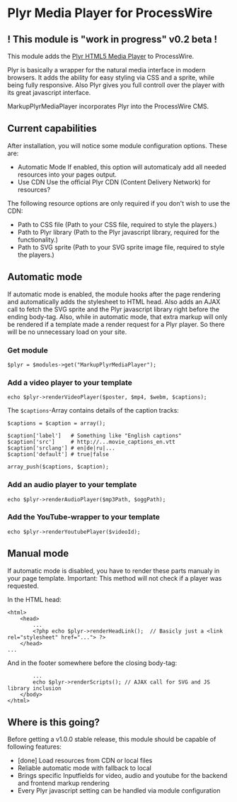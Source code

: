 # Plyr Media Player for ProcessWire

## ! This module is "work in progress" v0.2 beta !

This module adds the [Plyr HTML5 Media Player](https://plyr.io/) to ProcessWire.

Plyr is basically a wrapper for the natural media interface in modern browsers. It adds the ability for easy styling via CSS and a sprite, while being fully responsive. Also Plyr gives you full controll over the player with its great javascript interface.
 
MarkupPlyrMediaPlayer incorporates Plyr into the ProcessWire CMS. 

## Current capabilities

After installation, you will notice some module configuration options. These are:
 - Automatic Mode
   If enabled, this option will automaticaly add all needed resources into your pages output.
 - Use CDN
   Use the official Plyr CDN (Content Delivery Network) for resources?

The following resource options are only required if you don't wish to use the CDN:

 - Path to CSS file
   (Path to your CSS file, required to style the players.)
 - Path to Plyr library
   (Path to the Plyr javascript library, required for the functionality.)
 - Path to SVG sprite
   (Path to your SVG sprite image file, required to style the players.)

## Automatic mode

If automatic mode is enabled, the module hooks after the page rendering and automatically adds the stylesheet to HTML head. Also adds an AJAX call to fetch the SVG sprite and the Plyr javascript library right before the ending body-tag.
Also, while in automatic mode, that extra markup will only be rendered if a template made a render request for a Plyr player. So there will be no unnecessary load on your site.

### Get module

    $plyr = $modules->get("MarkupPlyrMediaPlayer");

### Add a video player to your template

    echo $plyr->renderVideoPlayer($poster, $mp4, $webm, $captions);

The ```$captions```-Array contains details of the caption tracks:

    $captions = $caption = array();
    
    $caption['label']   # Something like "English captions"
    $caption['src']     # http://...movie_captions_en.vtt
    $caption['srclang'] # en|de|ru|...
    $caption['default'] # true|false
    
    array_push($captions, $caption);

### Add an audio player to your template

    echo $plyr->renderAudioPlayer($mp3Path, $oggPath); 

### Add the YouTube-wrapper to your template

    echo $plyr->renderYoutubePlayer($videoId); 

## Manual mode

If automatic mode is disabled, you have to render these parts manualy in your page template. Important: This method will not check if a player was requested.

In the HTML head:

    <html>
        <head>
            ...
            <?php echo $plyr->renderHeadLink();  // Basicly just a <link rel="stylesheet" href="..."> ?>
        </head>
    ...

And in the footer somewhere before the closing body-tag:

            ...
            echo $plyr->renderScripts(); // AJAX call for SVG and JS library inclusion
        </body>
    </html>


## Where is this going?

Before getting a v1.0.0 stable release, this module should be capable of following features:

- [done] Load resources from CDN or local files
- Reliable automatic mode with fallback to local
- Brings specific Inputfields for video, audio and youtube for the backend and frontend markup rendering
- Every Plyr javascript setting can be handled via module configuration